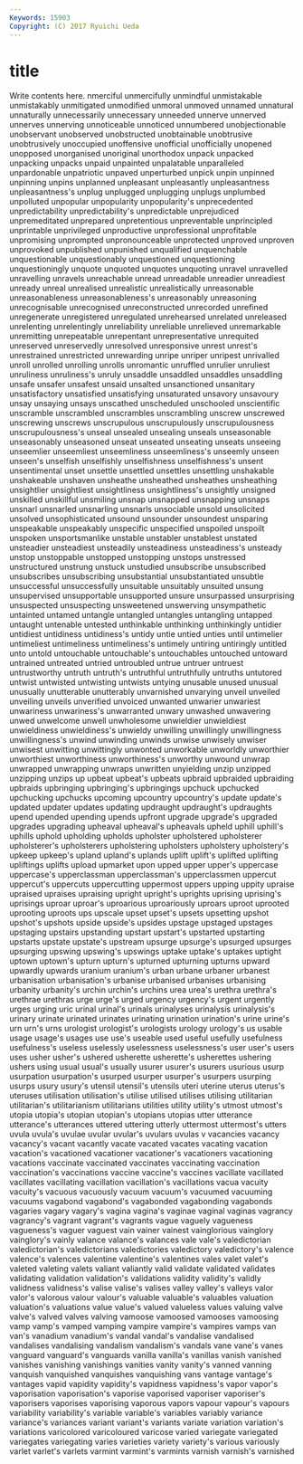 ```yaml
---
Keywords: 15903 
Copyright: (C) 2017 Ryuichi Ueda
---
```


# title

Write contents here.
nmerciful unmercifully unmindful unmistakable unmistakably unmitigated unmodified
unmoral unmoved unnamed unnatural unnaturally unnecessarily unnecessary unneeded unnerve unnerved
unnerves unnerving unnoticeable unnoticed unnumbered unobjectionable unobservant unobserved unobstructed unobtainable
unobtrusive unobtrusively unoccupied unoffensive unofficial unofficially unopened unopposed unorganised unoriginal
unorthodox unpack unpacked unpacking unpacks unpaid unpainted unpalatable unparalleled unpardonable
unpatriotic unpaved unperturbed unpick unpin unpinned unpinning unpins unplanned unpleasant
unpleasantly unpleasantness unpleasantness's unplug unplugged unplugging unplugs unplumbed unpolluted unpopular
unpopularity unpopularity's unprecedented unpredictability unpredictability's unpredictable unprejudiced unpremeditated unprepared unpretentious
unpreventable unprincipled unprintable unprivileged unproductive unprofessional unprofitable unpromising unprompted unpronounceable
unprotected unproved unproven unprovoked unpublished unpunished unqualified unquenchable unquestionable unquestionably
unquestioned unquestioning unquestioningly unquote unquoted unquotes unquoting unravel unravelled unravelling
unravels unreachable unread unreadable unreadier unreadiest unready unreal unrealised unrealistic
unrealistically unreasonable unreasonableness unreasonableness's unreasonably unreasoning unrecognisable unrecognised unreconstructed unrecorded
unrefined unregenerate unregistered unregulated unrehearsed unrelated unreleased unrelenting unrelentingly unreliability
unreliable unrelieved unremarkable unremitting unrepeatable unrepentant unrepresentative unrequited unreserved unreservedly
unresolved unresponsive unrest unrest's unrestrained unrestricted unrewarding unripe unriper unripest
unrivalled unroll unrolled unrolling unrolls unromantic unruffled unrulier unruliest unruliness
unruliness's unruly unsaddle unsaddled unsaddles unsaddling unsafe unsafer unsafest unsaid
unsalted unsanctioned unsanitary unsatisfactory unsatisfied unsatisfying unsaturated unsavory unsavoury unsay
unsaying unsays unscathed unscheduled unschooled unscientific unscramble unscrambled unscrambles unscrambling
unscrew unscrewed unscrewing unscrews unscrupulous unscrupulously unscrupulousness unscrupulousness's unseal unsealed
unsealing unseals unseasonable unseasonably unseasoned unseat unseated unseating unseats unseeing
unseemlier unseemliest unseemliness unseemliness's unseemly unseen unseen's unselfish unselfishly unselfishness
unselfishness's unsent unsentimental unset unsettle unsettled unsettles unsettling unshakable unshakeable
unshaven unsheathe unsheathed unsheathes unsheathing unsightlier unsightliest unsightliness unsightliness's unsightly
unsigned unskilled unskillful unsmiling unsnap unsnapped unsnapping unsnaps unsnarl unsnarled
unsnarling unsnarls unsociable unsold unsolicited unsolved unsophisticated unsound unsounder unsoundest
unsparing unspeakable unspeakably unspecific unspecified unspoiled unspoilt unspoken unsportsmanlike unstable
unstabler unstablest unstated unsteadier unsteadiest unsteadily unsteadiness unsteadiness's unsteady unstop
unstoppable unstopped unstopping unstops unstressed unstructured unstrung unstuck unstudied unsubscribe
unsubscribed unsubscribes unsubscribing unsubstantial unsubstantiated unsubtle unsuccessful unsuccessfully unsuitable unsuitably
unsuited unsung unsupervised unsupportable unsupported unsure unsurpassed unsurprising unsuspected unsuspecting
unsweetened unswerving unsympathetic untainted untamed untangle untangled untangles untangling untapped
untaught untenable untested unthinkable unthinking unthinkingly untidier untidiest untidiness untidiness's
untidy untie untied unties until untimelier untimeliest untimeliness untimeliness's untimely
untiring untiringly untitled unto untold untouchable untouchable's untouchables untouched untoward
untrained untreated untried untroubled untrue untruer untruest untrustworthy untruth untruth's
untruthful untruthfully untruths untutored untwist untwisted untwisting untwists untying unusable
unused unusual unusually unutterable unutterably unvarnished unvarying unveil unveiled unveiling
unveils unverified unvoiced unwanted unwarier unwariest unwariness unwariness's unwarranted unwary
unwashed unwavering unwed unwelcome unwell unwholesome unwieldier unwieldiest unwieldiness unwieldiness's
unwieldy unwilling unwillingly unwillingness unwillingness's unwind unwinding unwinds unwise unwisely
unwiser unwisest unwitting unwittingly unwonted unworkable unworldly unworthier unworthiest unworthiness
unworthiness's unworthy unwound unwrap unwrapped unwrapping unwraps unwritten unyielding unzip
unzipped unzipping unzips up upbeat upbeat's upbeats upbraid upbraided upbraiding
upbraids upbringing upbringing's upbringings upchuck upchucked upchucking upchucks upcoming upcountry
upcountry's update update's updated updater updates updating updraught updraught's updraughts
upend upended upending upends upfront upgrade upgrade's upgraded upgrades upgrading
upheaval upheaval's upheavals upheld uphill uphill's uphills uphold upholding upholds
upholster upholstered upholsterer upholsterer's upholsterers upholstering upholsters upholstery upholstery's upkeep
upkeep's upland upland's uplands uplift uplift's uplifted uplifting upliftings uplifts
upload upmarket upon upped upper upper's uppercase uppercase's upperclassman upperclassman's
upperclassmen uppercut uppercut's uppercuts uppercutting uppermost uppers upping uppity upraise
upraised upraises upraising upright upright's uprights uprising uprising's uprisings uproar
uproar's uproarious uproariously uproars uproot uprooted uprooting uproots ups upscale
upset upset's upsets upsetting upshot upshot's upshots upside upside's upsides
upstage upstaged upstages upstaging upstairs upstanding upstart upstart's upstarted upstarting
upstarts upstate upstate's upstream upsurge upsurge's upsurged upsurges upsurging upswing
upswing's upswings uptake uptake's uptakes uptight uptown uptown's upturn upturn's
upturned upturning upturns upward upwardly upwards uranium uranium's urban urbane
urbaner urbanest urbanisation urbanisation's urbanise urbanised urbanises urbanising urbanity urbanity's
urchin urchin's urchins urea urea's urethra urethra's urethrae urethras urge
urge's urged urgency urgency's urgent urgently urges urging uric urinal
urinal's urinals urinalyses urinalysis urinalysis's urinary urinate urinated urinates urinating
urination urination's urine urine's urn urn's urns urologist urologist's urologists
urology urology's us usable usage usage's usages use use's useable
used useful usefully usefulness usefulness's useless uselessly uselessness uselessness's user
user's users uses usher usher's ushered usherette usherette's usherettes ushering
ushers using usual usual's usually usurer usurer's usurers usurious usurp
usurpation usurpation's usurped usurper usurper's usurpers usurping usurps usury usury's
utensil utensil's utensils uteri uterine uterus uterus's uteruses utilisation utilisation's
utilise utilised utilises utilising utilitarian utilitarian's utilitarianism utilitarians utilities utility
utility's utmost utmost's utopia utopia's utopian utopian's utopians utopias utter
utterance utterance's utterances uttered uttering utterly uttermost uttermost's utters uvula
uvula's uvulae uvular uvular's uvulars uvulas v vacancies vacancy vacancy's
vacant vacantly vacate vacated vacates vacating vacation vacation's vacationed vacationer
vacationer's vacationers vacationing vacations vaccinate vaccinated vaccinates vaccinating vaccination vaccination's
vaccinations vaccine vaccine's vaccines vacillate vacillated vacillates vacillating vacillation vacillation's
vacillations vacua vacuity vacuity's vacuous vacuously vacuum vacuum's vacuumed vacuuming
vacuums vagabond vagabond's vagabonded vagabonding vagabonds vagaries vagary vagary's vagina
vagina's vaginae vaginal vaginas vagrancy vagrancy's vagrant vagrant's vagrants vague
vaguely vagueness vagueness's vaguer vaguest vain vainer vainest vainglorious vainglory
vainglory's vainly valance valance's valances vale vale's valedictorian valedictorian's valedictorians
valedictories valedictory valedictory's valence valence's valences valentine valentine's valentines vales
valet valet's valeted valeting valets valiant valiantly valid validate validated
validates validating validation validation's validations validity validity's validly validness validness's
valise valise's valises valley valley's valleys valor valor's valorous valour
valour's valuable valuable's valuables valuation valuation's valuations value value's valued
valueless values valuing valve valve's valved valves valving vamoose vamoosed
vamooses vamoosing vamp vamp's vamped vamping vampire vampire's vampires vamps
van van's vanadium vanadium's vandal vandal's vandalise vandalised vandalises vandalising
vandalism vandalism's vandals vane vane's vanes vanguard vanguard's vanguards vanilla
vanilla's vanillas vanish vanished vanishes vanishing vanishings vanities vanity vanity's
vanned vanning vanquish vanquished vanquishes vanquishing vans vantage vantage's vantages
vapid vapidity vapidity's vapidness vapidness's vapor vapor's vaporisation vaporisation's vaporise
vaporised vaporiser vaporiser's vaporisers vaporises vaporising vaporous vapors vapour vapour's
vapours variability variability's variable variable's variables variably variance variance's variances
variant variant's variants variate variation variation's variations varicolored varicoloured varicose
varied variegate variegated variegates variegating varies varieties variety variety's various
variously varlet varlet's varlets varmint varmint's varmints varnish varnish's varnished
